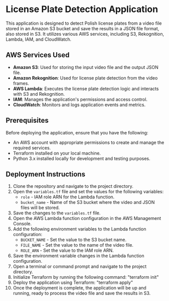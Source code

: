 # License Plate Detection Application

This application is designed to detect Polish license plates from a video file stored in an Amazon S3 bucket and save the results in a JSON file format, also stored in S3. It utilizes various AWS services, including S3, Rekognition, Lambda, IAM, and CloudWatch.

## AWS Services Used

- **Amazon S3**: Used for storing the input video file and the output JSON file.
- **Amazon Rekognition**: Used for license plate detection from the video frames.
- **AWS Lambda**: Executes the license plate detection logic and interacts with S3 and Rekognition.
- **IAM**: Manages the application's permissions and access control.
- **CloudWatch**: Monitors and logs application events and metrics.

## Prerequisites

Before deploying the application, ensure that you have the following:

- An AWS account with appropriate permissions to create and manage the required services.
- Terraform installed on your local machine.
- Python 3.x installed locally for development and testing purposes.

## Deployment Instructions

1. Clone the repository and navigate to the project directory.
2. Open the `variables.tf` file and set the values for the following variables:
   - `role` - IAM role ARN for the Lambda function.
   - `bucket_name` - Name of the S3 bucket where the video and JSON files will be stored.
3. Save the changes to the `variables.tf` file.
4. Open the AWS Lambda function configuration in the AWS Management Console.
5. Add the following environment variables to the Lambda function configuration:
   - `BUCKET_NAME` - Set the value to the S3 bucket name.
   - `FILE_NAME` - Set the value to the name of the video file.
   - `ROLE_ARN` - Set the value to the IAM role ARN.
6. Save the environment variable changes in the Lambda function configuration.
7. Open a terminal or command prompt and navigate to the project directory.
8. Initialize Terraform by running the following command: "terraform init"
9. Deploy the application using Terraform: "terraform apply"
10. Once the deployment is complete, the application will be up and running, ready to process the video file and save the results in S3.
